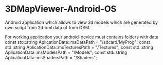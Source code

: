 3DMapViewer-Android-OS
======================

Android application which allows to view 3d models which are generated by own script from 2d-xml data of from OSM.

For working application your android-device must contains folders with data
const std::string AplicationData::msDataPath = "/sdcard/MyProg";
const std::string AplicationData::msTexturesPath = "/Textures";
const std::string AplicationData::msModelsPath = "/Models";
const std::string AplicationData::msShadersPath = "/Shaders";
